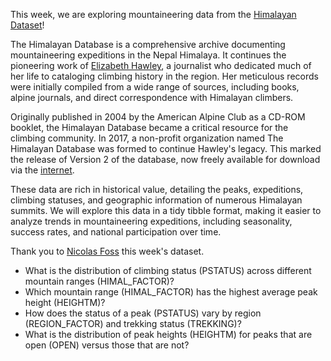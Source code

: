 This week, we are exploring mountaineering data from the [Himalayan Dataset](https://www.himalayandatabase.com/index.html)!

The Himalayan Database is a comprehensive archive documenting mountaineering expeditions in the Nepal Himalaya. It continues the pioneering work of [Elizabeth Hawley](https://www.himalayandatabase.com/history.html), a journalist who dedicated much of her life to cataloging climbing history in the region. Her meticulous records were initially compiled from a wide range of sources, including books, alpine journals, and direct correspondence with Himalayan climbers.

Originally published in 2004 by the American Alpine Club as a CD-ROM booklet, the Himalayan Database became a critical resource for the climbing community. In 2017, a non-profit organization named The Himalayan Database was formed to continue Hawley's legacy. This marked the release of Version 2 of the database, now freely available for download via the [internet](https://www.himalayandatabase.com/downloads.html).

These data are rich in historical value, detailing the peaks, expeditions, climbing statuses, and geographic information of numerous Himalayan summits. We will explore this data in a tidy tibble format, making it easier to analyze trends in mountaineering expeditions, including seasonality, success rates, and national participation over time.

Thank you to [Nicolas Foss](www.linkedin.com/in/nicolas-foss) this week's dataset.

* What is the distribution of climbing status (PSTATUS) across different mountain ranges (HIMAL_FACTOR)?
* Which mountain range (HIMAL_FACTOR) has the highest average peak height (HEIGHTM)?
* How does the status of a peak (PSTATUS) vary by region (REGION_FACTOR) and trekking status (TREKKING)?
* What is the distribution of peak heights (HEIGHTM) for peaks that are open (OPEN) versus those that are not?